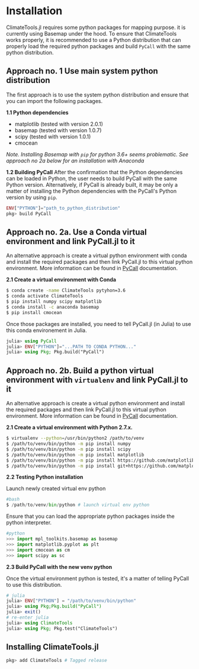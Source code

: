 # Installation

ClimateTools.jl requires some python packages for mapping purpose. it is currently using Basemap under the hood. To ensure that ClimateTools works properly, it is recommended to use a Python distribution that can properly load the required python packages and build `PyCall` with the same python distribution.

## Approach no. 1 Use main system python distribution

The first approach is to use the system python distribution and ensure that you can import the following packages.

**1.1 Python dependencies**

* matplotlib (tested with version 2.0.1)
* basemap (tested with version 1.0.7)
* scipy (tested with version 1.0.1)
* cmocean

*Note. Installing Basemap with `pip` for python 3.6+ seems problematic. See approach no 2a below for an installation with Anaconda*

**1.2 Building PyCall**
After the confirmation that the Python dependencies can be loaded in Python, the user needs to build PyCall with the same Python version. Alternatively, if PyCall is already built, it may be only a matter of installing the Python dependencies with the PyCall's Python version by using `pip`.

```julia
ENV["PYTHON"]="path_to_python_distribution"
pkg> build PyCall
```

## Approach no. 2a. Use a Conda virtual environment and link PyCall.jl to it

An alternative approach is create a virtual python environment with conda and install the required packages and then link PyCall.jl to this virtual python environment. More information can be found in [PyCall](https://github.com/JuliaPy/PyCall.jl) documentation.

**2.1 Create a virtual environment with Conda**

```bash
$ conda create -name ClimateTools pytyhon=3.6
$ conda activate ClimateTools
$ pip install numpy scipy matplotlib
$ conda install -c anaconda basemap
$ pip install cmocean
```

Once those packages are installed, you need to tell PyCall.jl (in Julia) to use this conda environement in Julia.

```julia
julia> using PyCall
julia> ENV["PYTHON"]="...PATH TO CONDA PYTHON..."
julia> using Pkg; Pkg.build("PyCall")
```

## Approach no. 2b. Build a python virtual environment with `virtualenv` and link PyCall.jl to it

An alternative approach is create a virtual python environment and install the required packages and then link PyCall.jl to this virtual python environment. More information can be found in [PyCall](https://github.com/JuliaPy/PyCall.jl) documentation.

**2.1 Create a virtual environment with Python 2.7.x.**

```bash
$ virtualenv --python=/usr/bin/python2 /path/to/venv
$ /path/to/venv/bin/python -m pip install numpy
$ /path/to/venv/bin/python -m pip install scipy
$ /path/to/venv/bin/python -m pip install matplotlib
$ /path/to/venv/bin/python -m pip install https://github.com/matplotlib/basemap/archive/v1.0.7rel.tar.gz
$ /path/to/venv/bin/python -m pip install git+https://github.com/matplotlib/cmocean
```

**2.2 Testing Python installation**

Launch newly created virtual env python

```python
#bash
$ /path/to/venv/bin/python # launch virtual env python
```
Ensure that you can load the appropriate python packages inside the python interpreter.

```python
#python
>>> import mpl_toolkits.basemap as basemap
>>> import matplotlib.pyplot as plt
>>> import cmocean as cm
>>> import scipy as sc
```

**2.3 Build PyCall with the new venv python**

Once the virtual environment python is tested, it's a matter of telling PyCall to use this distribution.

```julia
# julia
julia> ENV["PYTHON"] = "/path/to/venv/bin/python"
julia> using Pkg;Pkg.build("PyCall")
julia> exit()
# re-enter julia
julia> using ClimateTools
julia> using Pkg; Pkg.test("ClimateTools")
```

## Installing ClimateTools.jl

```julia
pkg> add ClimateTools # Tagged release
```
